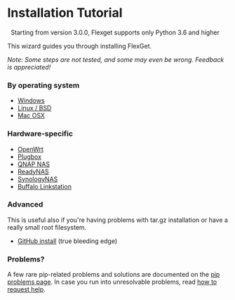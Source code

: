 # Installation Tutorial
<div class="alert alert-info" role="info">
  
  <span class="glyphicon glyphicon-info-sign"></span>
  &nbsp; Starting from version 3.0.0, Flexget supports only Python 3.6 and higher
</div>
  

This wizard guides you through installing FlexGet.

*Note: Some steps are not tested, and some may even be wrong. Feedback is appreciated!*


### By operating system
 * [Windows](/InstallWizard/Windows)
 * [Linux / BSD](/InstallWizard/Linux)
 * [Mac OSX](/InstallWizard/OSX)

### Hardware-specific
 * [OpenWrt](/InstallWizard/OpenWrt)
 * [Plugbox](/InstallWizard/Plugbox)
 * [QNAP NAS](/InstallWizard/QNAP)
 * [ReadyNAS](/InstallWizard/ReadyNAS)
 * [SynologyNAS](/InstallWizard/SynologyNAS)
 * [Buffalo Linkstation](/InstallWizard/BuffaloLinkstation)

### Advanced
This is useful also if you're having problems with tar.gz installation or have a really small root filesystem.

 * [GitHub install](/GitHubInstall) (true bleeding edge)

### Problems?
A few rare pip-related problems and solutions are documented on the [pip problems page](/PipProblems).
In case you run into unresolvable problems, read [how to request help](/NeedHelp).